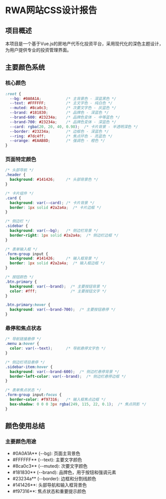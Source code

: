 # RWA网站CSS设计报告

## 项目概述
本项目是一个基于Vue.js的房地产代币化投资平台，采用现代化的深色主题设计，为用户提供专业的投资管理界面。

## 主要颜色系统

### 核心颜色
```css
:root {
  --bg: #0A0A1A;           /* 主背景色 - 深蓝黑色 */
  --text: #FFFFFF;         /* 主文字色 - 纯白色 */
  --muted: #8ca0c3;        /* 次要文字色 - 灰蓝色 */
  --brand: #181830;        /* 品牌色 - 深蓝色 */
  --brand-600: #23234a;    /* 品牌色变体 - 中等蓝色 */
  --brand-700: #23234a;    /* 品牌色变体 - 深蓝色 */
  --card: rgba(20, 20, 40, 0.98);  /* 卡片背景 - 半透明深色 */
  --border: #23234a;       /* 边框色 - 深蓝色 */
  --ring: #7dc4ff;         /* 焦点环色 - 亮蓝色 */
  --orange: #EAAB8D;       /* 强调色 - 橙色 */
}
```

### 页面特定颜色
```css
/* 头部导航 */
.header {
  background: #141426;     /* 头部背景色 */
}

/* 卡片组件 */
.card {
  background: var(--card); /* 卡片背景 */
  border: 1px solid #2a2a4a;  /* 卡片边框 */
}

/* 侧边栏 */
.sidebar {
  background: var(--bg);   /* 侧边栏背景 */
  border-right: 1px solid #2a2a4a;  /* 侧边栏边框 */
}

/* 表单输入框 */
.form-group input {
  background: #141426;     /* 输入框背景 */
  border: 1px solid #2a2a4a;  /* 输入框边框 */
}

/* 按钮颜色 */
.btn.primary {
  background: var(--brand);  /* 主要按钮背景 */
  color: #fff;               /* 主要按钮文字 */
}

.btn.primary:hover {
  background: var(--brand-700);  /* 主要按钮悬停 */
}
```

### 悬停和焦点状态
```css
/* 导航链接悬停 */
.menu a:hover {
  color: var(--text);      /* 导航悬停文字色 */
}

/* 侧边栏项目悬停 */
.sidebar-item:hover {
  background: var(--brand-600);  /* 侧边栏悬停背景 */
  border-left-color: var(--brand);  /* 侧边栏悬停边框 */
}

/* 表单焦点状态 */
.form-group input:focus {
  border-color: #f97316;   /* 输入框焦点边框 */
  box-shadow: 0 0 0 3px rgba(249, 115, 22, 0.1);  /* 焦点阴影 */
}
```

## 颜色使用总结

### 主要颜色用途
- #0A0A1A** (--bg): 页面主背景色
- #FFFFFF** (--text): 主要文字颜色
- #8ca0c3** (--muted): 次要文字颜色
- #181830** (--brand): 品牌色，用于按钮和强调元素
- #23234a** (--border): 边框和分割线颜色
- #141426**: 头部导航和输入框背景色
- #f97316**: 焦点状态和重要提示颜色
